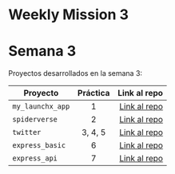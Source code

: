# Weekly Mission 3

# Semana 3 

Proyectos desarrollados en la semana 3:

| Proyecto | Práctica | Link al repo |
| ------------- |:-------------:| -----:|
|`my_launchx_app`|1|[Link al repo](https://github.com/LfelipeCortesR/my_launchx_app)|
|`spiderverse`|2|[Link al repo](https://github.com/LfelipeCortesR/spiderverse)|
|`twitter`|3, 4, 5|[Link al repo](https://github.com/LfelipeCortesR/twitter)|
|`express_basic`|6|[Link al repo](https://github.com/LfelipeCortesR/express_basic)|
|`express_api`|7|[Link al repo](https://github.com/LfelipeCortesR/express_api)|
